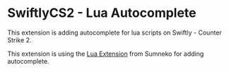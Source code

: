 # SwiftlyCS2 - Lua Autocomplete

This extension is adding autocomplete for lua scripts on Swiftly - Counter Strike 2.

This extension is using the [Lua Extension](https://marketplace.visualstudio.com/items?itemName=sumneko.lua) from Sumneko for adding autocomplete.